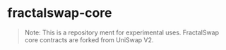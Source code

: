 # fractalswap-core

> Note: This is a repository ment for experimental uses. FractalSwap core contracts are forked from UniSwap V2.
